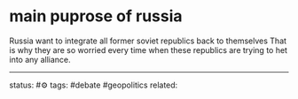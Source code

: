# main puprose of russia
 Russia want to integrate all former soviet republics back to themselves
 That is why they are so worried every time when these republics are trying to het into any alliance.

---
status: #⚙️ 
tags: #debate #geopolitics 
related: 


 
